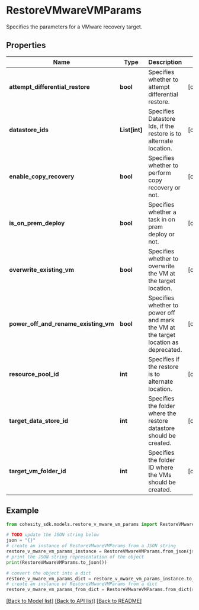 # RestoreVMwareVMParams

Specifies the parameters for a VMware recovery target.

## Properties

Name | Type | Description | Notes
------------ | ------------- | ------------- | -------------
**attempt_differential_restore** | **bool** | Specifies whether to attempt differential restore. | [optional] 
**datastore_ids** | **List[int]** | Specifies Datastore Ids, if the restore is to alternate location. | [optional] 
**enable_copy_recovery** | **bool** | Specifies whether to perform copy recovery or not. | [optional] 
**is_on_prem_deploy** | **bool** | Specifies whether a task in on prem deploy or not. | [optional] 
**overwrite_existing_vm** | **bool** | Specifies whether to overwrite the VM at the target location. | [optional] 
**power_off_and_rename_existing_vm** | **bool** | Specifies whether to power off and mark the VM at the target location as deprecated. | [optional] 
**resource_pool_id** | **int** | Specifies if the restore is to alternate location. | [optional] 
**target_data_store_id** | **int** | Specifies the folder where the restore datastore should be created. | [optional] 
**target_vm_folder_id** | **int** | Specifies the folder ID where the VMs should be created. | [optional] 

## Example

```python
from cohesity_sdk.models.restore_v_mware_vm_params import RestoreVMwareVMParams

# TODO update the JSON string below
json = "{}"
# create an instance of RestoreVMwareVMParams from a JSON string
restore_v_mware_vm_params_instance = RestoreVMwareVMParams.from_json(json)
# print the JSON string representation of the object
print(RestoreVMwareVMParams.to_json())

# convert the object into a dict
restore_v_mware_vm_params_dict = restore_v_mware_vm_params_instance.to_dict()
# create an instance of RestoreVMwareVMParams from a dict
restore_v_mware_vm_params_from_dict = RestoreVMwareVMParams.from_dict(restore_v_mware_vm_params_dict)
```
[[Back to Model list]](../README.md#documentation-for-models) [[Back to API list]](../README.md#documentation-for-api-endpoints) [[Back to README]](../README.md)


